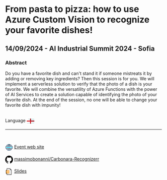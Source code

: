 # From pasta to pizza: how to use Azure Custom Vision to recognize your favorite dishes!
##  14/09/2024 - AI Industrial Summit 2024 - Sofia
### Abstract 
Do you have a favorite dish and can't stand it if someone mistreats it by adding or removing key ingredients? Then this session is for you. We will implement a serverless solution to verify that the photo of a dish is your favorite. We will combine the versatility of Azure Functions with the power of AI Services to create a solution capable of identifying the photo of your favorite dish. At the end of the session, no one will be able to change your favorite dish with impunity!

<br/>
Language <img width="25" src="https://raw.githubusercontent.com/massimobonanni/massimobonanni/master/images/flagengland.svg" style="vertical-align:middle">

<br/>

---
<br/>
<p>
<img width="25" src="https://raw.githubusercontent.com/massimobonanni/massimobonanni/master/images/eventwebsite.svg" style="vertical-align:middle"> 
<a href="https://iotsummit.tech/">Event web site</a>
</p>

<p>
<img width="25" src="https://raw.githubusercontent.com/massimobonanni/massimobonanni/master/images/github.svg" style="vertical-align:middle"> 
<a href="https://github.com/massimobonanni/Carbonara-Recognizer" target="_blank">massimobonanni/Carbonara-Recognizerr</a>
</p>

<p>
<img width="25" src="https://raw.githubusercontent.com/massimobonanni/massimobonanni/master/images/slides.svg" style="vertical-align:middle"> 
<a href="https://raw.githubusercontent.com/massimobonanni/massimobonanni/master/slides/AIIndustrialSummit2024-02.pdf">Slides</a>
</p>

